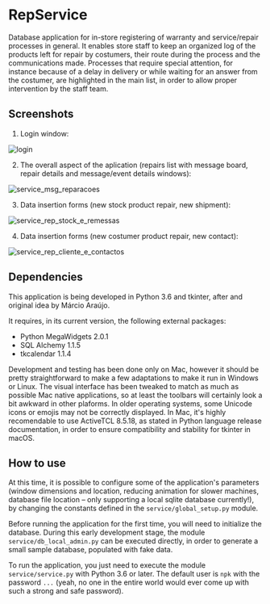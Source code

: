 # RepService
Database application for in-store registering of warranty and service/repair processes in general. It enables store staff to keep an organized log of the products left for repair by costumers, their route during the process and the communications made. Processes that require special attention, for instance because of a delay in delivery or while waiting for an answer from the costumer, are highlighted in the main list, in order to allow proper intervention by the staff team.


## Screenshots
1. Login window:

![login](https://user-images.githubusercontent.com/18650184/35652209-8da74808-06da-11e8-88ed-3e31d4b6e71c.png)

2. The overall aspect of the aplication (repairs list with message board, repair details and message/event details windows):

![service_msg_reparacoes](https://user-images.githubusercontent.com/18650184/27431379-4a942e82-5744-11e7-87cb-226f798a5bba.jpg)

3. Data insertion forms (new stock product repair, new shipment):

![service_rep_stock_e_remessas](https://user-images.githubusercontent.com/18650184/27431380-4abc89cc-5744-11e7-9c00-4ed3e39ddebd.jpg)

4. Data insertion forms (new costumer product repair, new contact):

![service_rep_cliente_e_contactos](https://user-images.githubusercontent.com/18650184/27431381-4ac27404-5744-11e7-804a-d4b5d58e7435.jpg)


## Dependencies
This application is being developed in Python 3.6 and tkinter, after and original idea by Márcio Araújo.

It requires, in its current version, the following external packages:

- Python MegaWidgets 2.0.1
- SQL Alchemy 1.1.5
- tkcalendar 1.1.4


Development and testing has been done only on Mac, however it should be pretty straightforward to make a few adaptations to make it run in Windows or Linux. The visual interface has been tweaked to match as much as possible Mac native applications, so at least the toolbars will certainly look a bit awkward in other plaforms. In older operating systems, some Unicode icons or emojis may not be correctly displayed. In Mac, it's highly recomendable to use ActiveTCL 8.5.18, as stated in Python language release documentation, in order to ensure compatibility and stability for tkinter in macOS.


## How to use
At this time, it is possible to configure some of the application's parameters (window dimensions and location, reducing animation for slower machines, database file location – only supporting a local sqlite database currently!), by changing the constants defined in the `service/global_setup.py` module.

Before running the application for the first time, you will need to initialize the database. During this early development stage, the module `service/db_local_admin.py` can be executed directly, in order to generate a small sample database, populated with fake data.

To run the application, you just need to execute the module `service/service.py` with Python 3.6 or later. The default user is `npk` with the password `...` (yeah, no one in the entire world would ever come up with such a strong and safe password).